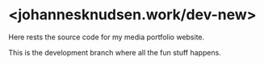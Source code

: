 # <johannesknudsen.work/dev-new>

Here rests the source code for my media portfolio website.

This is the development branch where all the fun stuff happens.
